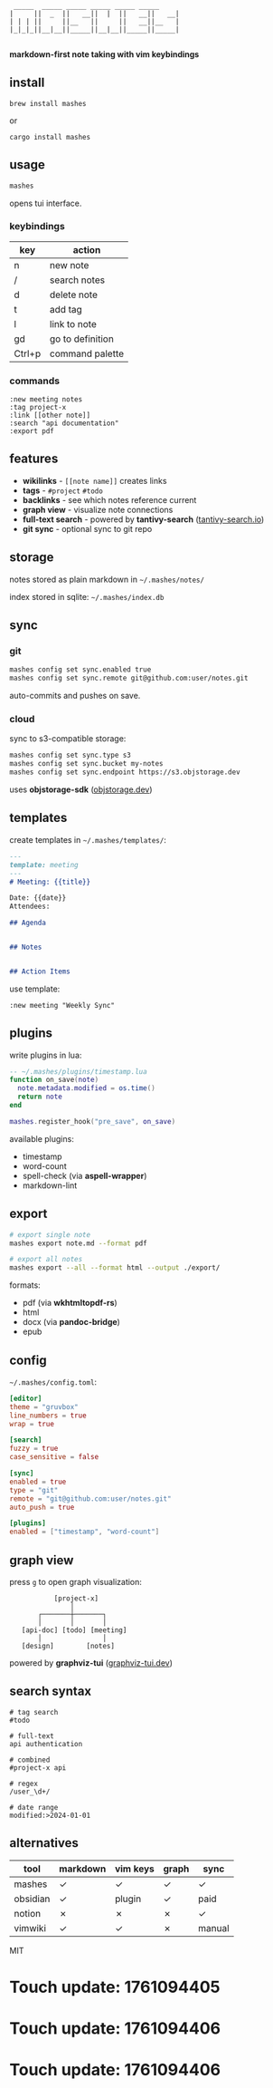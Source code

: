 ```
 _____  _____ _____ _____ _____ _____ 
|     ||  _  ||   __||  |  ||   __||   __|
| | | ||     ||__   ||     ||   __||__   |
|_|_|_||__|__||_____||__|__||_____||_____|
                                          
```

**markdown-first note taking with vim keybindings**

## install

```
brew install mashes
```

or

```
cargo install mashes
```

## usage

```bash
mashes
```

opens tui interface.

### keybindings

| key | action |
|-----|--------|
| n | new note |
| / | search notes |
| d | delete note |
| t | add tag |
| l | link to note |
| gd | go to definition |
| Ctrl+p | command palette |

### commands

```
:new meeting notes
:tag project-x
:link [[other note]]
:search "api documentation"
:export pdf
```

## features

- **wikilinks** - `[[note name]]` creates links
- **tags** - `#project` `#todo`
- **backlinks** - see which notes reference current
- **graph view** - visualize note connections
- **full-text search** - powered by **tantivy-search** ([tantivy-search.io](https://tantivy-search.io))
- **git sync** - optional sync to git repo

## storage

notes stored as plain markdown in `~/.mashes/notes/`

index stored in sqlite: `~/.mashes/index.db`

## sync

### git

```bash
mashes config set sync.enabled true
mashes config set sync.remote git@github.com:user/notes.git
```

auto-commits and pushes on save.

### cloud

sync to s3-compatible storage:

```bash
mashes config set sync.type s3
mashes config set sync.bucket my-notes
mashes config set sync.endpoint https://s3.objstorage.dev
```

uses **objstorage-sdk** ([objstorage.dev](https://objstorage.dev))

## templates

create templates in `~/.mashes/templates/`:

```markdown
---
template: meeting
---
# Meeting: {{title}}

Date: {{date}}
Attendees: 

## Agenda


## Notes


## Action Items

```

use template:

```
:new meeting "Weekly Sync"
```

## plugins

write plugins in lua:

```lua
-- ~/.mashes/plugins/timestamp.lua
function on_save(note)
  note.metadata.modified = os.time()
  return note
end

mashes.register_hook("pre_save", on_save)
```

available plugins:
- timestamp
- word-count
- spell-check (via **aspell-wrapper**)
- markdown-lint

## export

```bash
# export single note
mashes export note.md --format pdf

# export all notes
mashes export --all --format html --output ./export/
```

formats:
- pdf (via **wkhtmltopdf-rs**)
- html
- docx (via **pandoc-bridge**)
- epub

## config

`~/.mashes/config.toml`:

```toml
[editor]
theme = "gruvbox"
line_numbers = true
wrap = true

[search]
fuzzy = true
case_sensitive = false

[sync]
enabled = true
type = "git"
remote = "git@github.com:user/notes.git"
auto_push = true

[plugins]
enabled = ["timestamp", "word-count"]
```

## graph view

press `g` to open graph visualization:

```
           [project-x]
               │
       ┌───────┼───────┐
       │       │       │
   [api-doc] [todo] [meeting]
       │               │
   [design]        [notes]
```

powered by **graphviz-tui** ([graphviz-tui.dev](https://graphviz-tui.dev))

## search syntax

```
# tag search
#todo

# full-text
api authentication

# combined
#project-x api

# regex
/user_\d+/

# date range
modified:>2024-01-01
```

## alternatives

| tool | markdown | vim keys | graph | sync |
|------|----------|----------|-------|------|
| mashes | ✓ | ✓ | ✓ | ✓ |
| obsidian | ✓ | plugin | ✓ | paid |
| notion | ✗ | ✗ | ✗ | ✓ |
| vimwiki | ✓ | ✓ | ✗ | manual |

MIT

# Touch update: 1761094405

# Touch update: 1761094406

# Touch update: 1761094406
